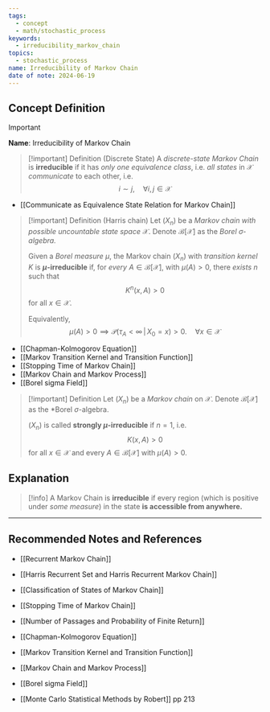 ```yaml
---
tags:
  - concept
  - math/stochastic_process
keywords:
  - irreducibility_markov_chain
topics:
  - stochastic_process
name: Irreducibility of Markov Chain
date of note: 2024-06-19
---
```


## Concept Definition

>[!important]
>**Name**: Irreducibility of Markov Chain

>[!important] Definition (Discrete State)
>A *discrete-state Markov Chain* is **irreducible** if it has *only one equivalence class*, i.e. *all states* in $\mathcal{X}$ *communicate* to each other, i.e. $$i \sim j, \quad \forall i, j \in \mathcal{X}$$

- [[Communicate as Equivalence State Relation for Markov Chain]]

>[!important] Definition (Harris chain)
>Let $(X_{n})$ be a *Markov chain with possible uncountable state space* $\mathcal{X}$. Denote $\mathcal{B}[\mathcal{X}]$ as the *Borel $\sigma$-algebra.*
>
>Given a *Borel measure* $\mu$, the Markov chain $(X_{n})$ with *transition kernel* $K$ is **$\mu$-irreducible** if, for *every* $A \in \mathcal{B}[\mathcal{X}]$, with $\mu(A) > 0$, there *exists* $n$ such that $$K^n(x, A) > 0$$ for all $x\in \mathcal{X}.$
>
>Equivalently, $$\mu(A) > 0 \implies \mathcal{P}\left(\tau_{A} < \infty\,|\,X_{0} = x\right) > 0. \quad \forall x\in \mathcal{X}$$

- [[Chapman-Kolmogorov Equation]]
- [[Markov Transition Kernel and Transition Function]]
- [[Stopping Time of Markov Chain]]
- [[Markov Chain and Markov Process]]
- [[Borel sigma Field]]

>[!important] Definition
>Let $(X_{n})$ be a *Markov chain* on $\mathcal{X}$. Denote $\mathcal{B}[\mathcal{X}]$ as the *Borel $\sigma$-algebra.
>
>$(X_{n})$ is called **strongly $\mu$-irreducible** if $n = 1$, i.e. $$K(x, A) > 0$$  for all $x\in \mathcal{X}$ and every $A \in \mathcal{B}[\mathcal{X}]$ with $\mu(A) > 0$.


## Explanation

>[!info] 
>A Markov Chain is **irreducible** if every region (which is positive under *some measure*) in the state **is accessible from anywhere.**







-----------
##  Recommended Notes and References

- [[Recurrent Markov Chain]]
- [[Harris Recurrent Set and Harris Recurrent Markov Chain]]
- [[Classification of States of Markov Chain]]

- [[Stopping Time of Markov Chain]]
- [[Number of Passages and Probability of Finite Return]]


- [[Chapman-Kolmogorov Equation]]
- [[Markov Transition Kernel and Transition Function]]
- [[Markov Chain and Markov Process]]
- [[Borel sigma Field]]

- [[Monte Carlo Statistical Methods by Robert]] pp 213